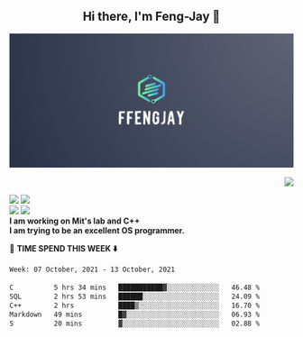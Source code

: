<h2 align="center"> Hi there, I'm Feng-Jay 👋 </h2>  

![](https://github.com/Feng-Jay/DataStruct/blob/master/Image/1.png)  

<img align="right" src="https://github-readme-stats.vercel.app/api?username=Feng-Jay&show_icons=true&icon_color=CE1D2D&text_color=718096&bg_color=ffffff&hide_title=true" />


&emsp;

![](https://visitor-badge.glitch.me/badge?page_id=Feng-Jay.readme)
![](https://img.shields.io/badge/Concentrate-Cpp-blue)  
![](https://img.shields.io/badge/Rust-primer-orange)
![](https://img.shields.io/badge/Target-OS-9cf)  
**I am working on Mit's lab and C++**  
**I am trying to be an excellent OS programmer.**  


📘 **TIME SPEND THIS WEEK ⬇️**
<!--START_SECTION:waka-->
```text
Week: 07 October, 2021 - 13 October, 2021

C          5 hrs 34 mins   ███████████▓░░░░░░░░░░░░░   46.48 % 
SQL        2 hrs 53 mins   ██████░░░░░░░░░░░░░░░░░░░   24.09 % 
C++        2 hrs           ████▒░░░░░░░░░░░░░░░░░░░░   16.70 % 
Markdown   49 mins         █▓░░░░░░░░░░░░░░░░░░░░░░░   06.93 % 
S          20 mins         ▓░░░░░░░░░░░░░░░░░░░░░░░░   02.88 % 
```
<!--END_SECTION:waka-->
